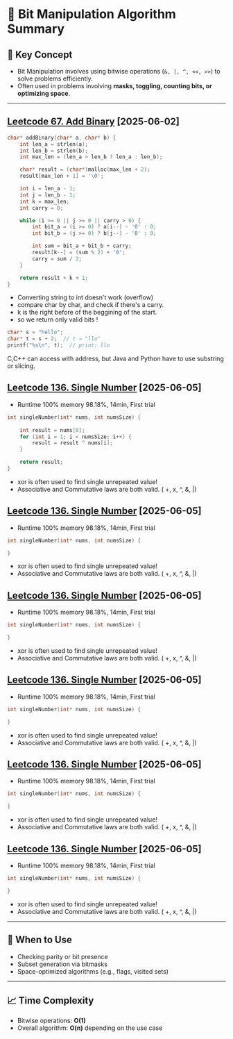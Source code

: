 # 🧭 Bit Manipulation Algorithm Summary

## 📌 Key Concept

- Bit Manipulation involves using bitwise operations (`&, |, ^, <<, >>`) to solve problems efficiently.
- Often used in problems involving **masks, toggling, counting bits, or optimizing space**.

---

## [Leetcode 67. Add Binary]([https://leetcode.com/problems/single-number/](https://leetcode.com/problems/add-binary/description/?envType=problem-list-v2&envId=bit-manipulation)) [2025-06-02]

```c++
char* addBinary(char* a, char* b) {
    int len_a = strlen(a);
    int len_b = strlen(b);
    int max_len = (len_a > len_b ? len_a : len_b);

    char* result = (char*)malloc(max_len + 2);
    result[max_len + 1] = '\0'; 

    int i = len_a - 1;
    int j = len_b - 1;
    int k = max_len;
    int carry = 0;

    while (i >= 0 || j >= 0 || carry > 0) {
        int bit_a = (i >= 0) ? a[i--] - '0' : 0;
        int bit_b = (j >= 0) ? b[j--] - '0' : 0;

        int sum = bit_a + bit_b + carry;
        result[k--] = (sum % 2) + '0';
        carry = sum / 2;
    }

    return result + k + 1;
}

```

- Converting string to int doesn't work (overflow)
- compare char by char, and check if there's a carry.
- k is the right before of the beggining of the start.
- so we return only valid bits !

```c++
char* s = "hello";
char* t = s + 2;  // t → "llo"
printf("%s\n", t);  // print: llo
```
C,C++ can access with address, but Java and Python have to use substring or slicing. 


## [Leetcode 136. Single Number](https://leetcode.com/problems/single-number/description/?envType=problem-list-v2&envId=bit-manipulation) [2025-06-05]

- Runtime 100% memory 98.18%, 14min, First trial 
```c
int singleNumber(int* nums, int numsSize) {
    
    int result = nums[0];
    for (int i = 1; i < numsSize; i++) {
        result = result ^ nums[i];
    }

    return result;
}
```
- xor is often used to find single unrepeated value!
- Associative and Commutative laws are both valid. ( +, x, ^, &, |)

## [Leetcode 136. Single Number](https://leetcode.com/problems/single-number/description/?envType=problem-list-v2&envId=bit-manipulation) [2025-06-05]

- Runtime 100% memory 98.18%, 14min, First trial 
```c
int singleNumber(int* nums, int numsSize) {

}
```
- xor is often used to find single unrepeated value!
- Associative and Commutative laws are both valid. ( +, x, ^, &, |)

## [Leetcode 136. Single Number](https://leetcode.com/problems/single-number/description/?envType=problem-list-v2&envId=bit-manipulation) [2025-06-05]

- Runtime 100% memory 98.18%, 14min, First trial 
```c
int singleNumber(int* nums, int numsSize) {

}
```
- xor is often used to find single unrepeated value!
- Associative and Commutative laws are both valid. ( +, x, ^, &, |)

## [Leetcode 136. Single Number](https://leetcode.com/problems/single-number/description/?envType=problem-list-v2&envId=bit-manipulation) [2025-06-05]

- Runtime 100% memory 98.18%, 14min, First trial 
```c
int singleNumber(int* nums, int numsSize) {

}
```
- xor is often used to find single unrepeated value!
- Associative and Commutative laws are both valid. ( +, x, ^, &, |)
## [Leetcode 136. Single Number](https://leetcode.com/problems/single-number/description/?envType=problem-list-v2&envId=bit-manipulation) [2025-06-05]

- Runtime 100% memory 98.18%, 14min, First trial 
```c
int singleNumber(int* nums, int numsSize) {

}
```
- xor is often used to find single unrepeated value!
- Associative and Commutative laws are both valid. ( +, x, ^, &, |)
## [Leetcode 136. Single Number](https://leetcode.com/problems/single-number/description/?envType=problem-list-v2&envId=bit-manipulation) [2025-06-05]

- Runtime 100% memory 98.18%, 14min, First trial 
```c
int singleNumber(int* nums, int numsSize) {

}
```
- xor is often used to find single unrepeated value!
- Associative and Commutative laws are both valid. ( +, x, ^, &, |)



---

## 🔧 When to Use

- Checking parity or bit presence
- Subset generation via bitmasks
- Space-optimized algorithms (e.g., flags, visited sets)

---

## 📈 Time Complexity

- Bitwise operations: **O(1)**
- Overall algorithm: **O(n)** depending on the use case
